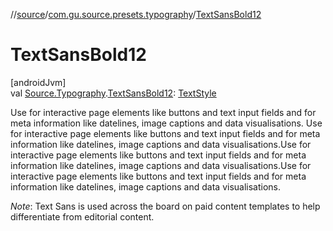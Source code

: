 //[source](../../index.md)/[com.gu.source.presets.typography](index.md)/[TextSansBold12](-text-sans-bold12.md)

# TextSansBold12

[androidJvm]\
val [Source.Typography](../com.gu.source/-source/-typography/index.md).[TextSansBold12](-text-sans-bold12.md): [TextStyle](https://developer.android.com/reference/kotlin/androidx/compose/ui/text/TextStyle.html)

Use for interactive page elements like buttons and text input fields and for meta information like datelines, image captions and data visualisations. Use for interactive page elements like buttons and text input fields and for meta information like datelines, image captions and data visualisations.Use for interactive page elements like buttons and text input fields and for meta information like datelines, image captions and data visualisations.Use for interactive page elements like buttons and text input fields and for meta information like datelines, image captions and data visualisations.

*Note*: Text Sans is used across the board on paid content templates to help differentiate from editorial content.
